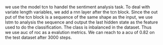 we use the model tcn to handel the sentiment analysis task. 
To deal with variate length variables, we add a rnn layer after the tcn block. 
Since the out put of the tcn block is a sequence of the same shape as the input, 
we use lstm to analysis the sequence and output the last hidden state as the feature used to do the classification. 
The class is inbalanced in the dataset. 
Thus we use auc of roc as a evalution metrics. 
We can reach to a acu of 0.82 on the test dataset after 3000 steps. 

